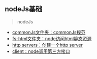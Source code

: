 ## nodeJs基础

> nodeJs

- [commonJs文件夹：commonJs规范](https://github.com/ccyinghua/node/tree/master/commonJs)
- [fs-html文件夹：node访问html静态资源](https://github.com/ccyinghua/node/tree/master/fs-html)
- [http servers：创建一个http server](https://github.com/ccyinghua/node/tree/master/http%20server)
- [client：node调用第三方接口](https://github.com/ccyinghua/node/blob/master/client/client.js)












